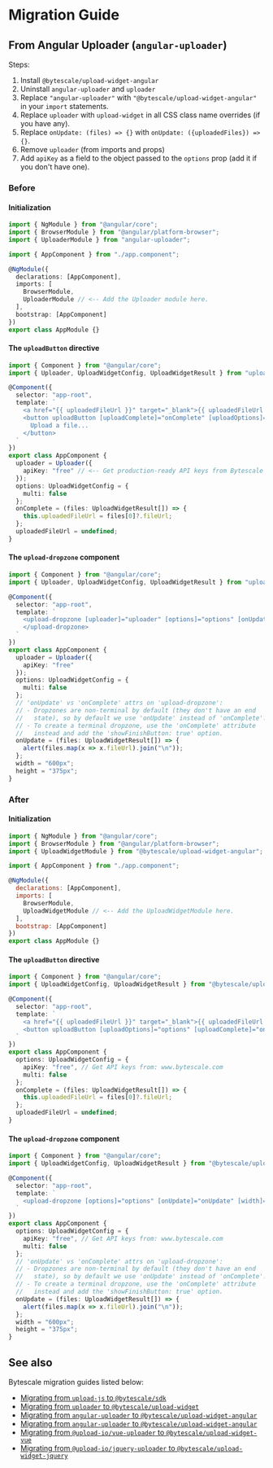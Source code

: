 # Migration Guide

## From Angular Uploader (`angular-uploader`)

Steps:

1. Install `@bytescale/upload-widget-angular`
2. Uninstall `angular-uploader` and `uploader`
3. Replace `"angular-uploader"` with `"@bytescale/upload-widget-angular"` in your `import` statements.
4. Replace `uploader` with `upload-widget` in all CSS class name overrides (if you have any).
5. Replace `onUpdate: (files) => {}` with `onUpdate: ({uploadedFiles}) => {}`.
6. Remove `uploader` (from imports and props)
7. Add `apiKey` as a field to the object passed to the `options` prop (add it if you don't have one).

### Before

#### Initialization

```typescript
import { NgModule } from "@angular/core";
import { BrowserModule } from "@angular/platform-browser";
import { UploaderModule } from "angular-uploader";

import { AppComponent } from "./app.component";

@NgModule({
  declarations: [AppComponent],
  imports: [
    BrowserModule,
    UploaderModule // <-- Add the Uploader module here.
  ],
  bootstrap: [AppComponent]
})
export class AppModule {}
```

#### The `uploadButton` directive

```typescript
import { Component } from "@angular/core";
import { Uploader, UploadWidgetConfig, UploadWidgetResult } from "uploader";

@Component({
  selector: "app-root",
  template: `
    <a href="{{ uploadedFileUrl }}" target="_blank">{{ uploadedFileUrl }}</a>
    <button uploadButton [uploadComplete]="onComplete" [uploadOptions]="options" [uploader]="uploader">
      Upload a file...
    </button>
  `
})
export class AppComponent {
  uploader = Uploader({
    apiKey: "free" // <-- Get production-ready API keys from Bytescale
  });
  options: UploadWidgetConfig = {
    multi: false
  };
  onComplete = (files: UploadWidgetResult[]) => {
    this.uploadedFileUrl = files[0]?.fileUrl;
  };
  uploadedFileUrl = undefined;
}
```

#### The `upload-dropzone` component

```typescript
import { Component } from "@angular/core";
import { Uploader, UploadWidgetConfig, UploadWidgetResult } from "uploader";

@Component({
  selector: "app-root",
  template: `
    <upload-dropzone [uploader]="uploader" [options]="options" [onUpdate]="onUpdate" [width]="width" [height]="height">
    </upload-dropzone>
  `
})
export class AppComponent {
  uploader = Uploader({
    apiKey: "free"
  });
  options: UploadWidgetConfig = {
    multi: false
  };
  // 'onUpdate' vs 'onComplete' attrs on 'upload-dropzone':
  // - Dropzones are non-terminal by default (they don't have an end
  //   state), so by default we use 'onUpdate' instead of 'onComplete'.
  // - To create a terminal dropzone, use the 'onComplete' attribute
  //   instead and add the 'showFinishButton: true' option.
  onUpdate = (files: UploadWidgetResult[]) => {
    alert(files.map(x => x.fileUrl).join("\n"));
  };
  width = "600px";
  height = "375px";
}
```

### After

#### Initialization

```javascript
import { NgModule } from "@angular/core";
import { BrowserModule } from "@angular/platform-browser";
import { UploadWidgetModule } from "@bytescale/upload-widget-angular";

import { AppComponent } from "./app.component";

@NgModule({
  declarations: [AppComponent],
  imports: [
    BrowserModule,
    UploadWidgetModule // <-- Add the UploadWidgetModule here.
  ],
  bootstrap: [AppComponent]
})
export class AppModule {}
```

#### The `uploadButton` directive

```typescript
import { Component } from "@angular/core";
import { UploadWidgetConfig, UploadWidgetResult } from "@bytescale/upload-widget";

@Component({
  selector: "app-root",
  template: `
    <a href="{{ uploadedFileUrl }}" target="_blank">{{ uploadedFileUrl }}</a>
    <button uploadButton [uploadOptions]="options" [uploadComplete]="onComplete">Upload a file...</button>
  `
})
export class AppComponent {
  options: UploadWidgetConfig = {
    apiKey: "free", // Get API keys from: www.bytescale.com
    multi: false
  };
  onComplete = (files: UploadWidgetResult[]) => {
    this.uploadedFileUrl = files[0]?.fileUrl;
  };
  uploadedFileUrl = undefined;
}
```

#### The `upload-dropzone` component

```typescript
import { Component } from "@angular/core";
import { UploadWidgetConfig, UploadWidgetResult } from "@bytescale/upload-widget";

@Component({
  selector: "app-root",
  template: `
    <upload-dropzone [options]="options" [onUpdate]="onUpdate" [width]="width" [height]="height"> </upload-dropzone>
  `
})
export class AppComponent {
  options: UploadWidgetConfig = {
    apiKey: "free", // Get API keys from: www.bytescale.com
    multi: false
  };
  // 'onUpdate' vs 'onComplete' attrs on 'upload-dropzone':
  // - Dropzones are non-terminal by default (they don't have an end
  //   state), so by default we use 'onUpdate' instead of 'onComplete'.
  // - To create a terminal dropzone, use the 'onComplete' attribute
  //   instead and add the 'showFinishButton: true' option.
  onUpdate = (files: UploadWidgetResult[]) => {
    alert(files.map(x => x.fileUrl).join("\n"));
  };
  width = "600px";
  height = "375px";
}
```

## See also

Bytescale migration guides listed below:

- [Migrating from `upload-js` to `@bytescale/sdk`](https://github.com/bytescale/bytescale-javascript-sdk/blob/main/MIGRATE.md)
- [Migrating from `uploader` to `@bytescale/upload-widget`](https://github.com/bytescale/bytescale-upload-widget/blob/main/MIGRATE.md)
- [Migrating from `angular-uploader` to `@bytescale/upload-widget-angular`](https://github.com/bytescale/bytescale-upload-widget-angular/blob/main/MIGRATE.md)
- [Migrating from `angular-uploader` to `@bytescale/upload-widget-angular`](https://github.com/bytescale/bytescale-upload-widget-angular/blob/main/MIGRATE.md)
- [Migrating from `@upload-io/vue-uploader` to `@bytescale/upload-widget-vue`](https://github.com/bytescale/bytescale-upload-widget-vue/blob/main/MIGRATE.md)
- [Migrating from `@upload-io/jquery-uploader` to `@bytescale/upload-widget-jquery`](https://github.com/bytescale/bytescale-upload-widget-jquery/blob/main/MIGRATE.md)
